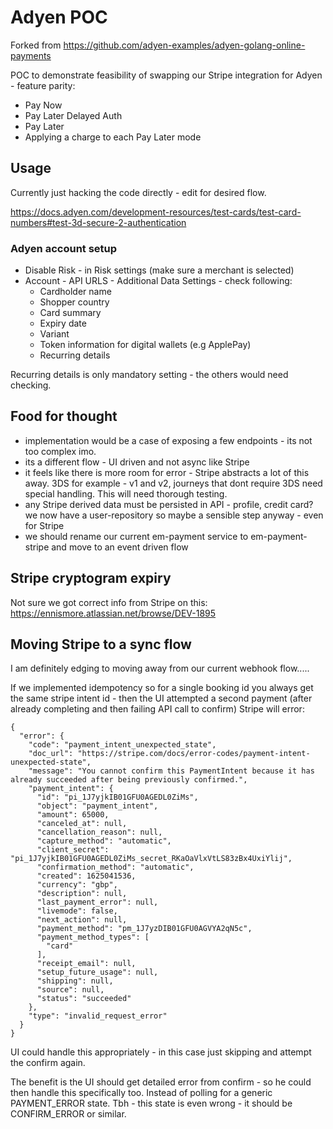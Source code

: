 # Adyen POC 

Forked from https://github.com/adyen-examples/adyen-golang-online-payments

POC to demonstrate feasibility of swapping our Stripe integration for Adyen - feature parity: 

- Pay Now
- Pay Later Delayed Auth
- Pay Later
- Applying a charge to each Pay Later mode

## Usage

Currently just hacking the code directly - edit for desired flow.

https://docs.adyen.com/development-resources/test-cards/test-card-numbers#test-3d-secure-2-authentication

### Adyen account setup

 - Disable Risk - in Risk settings (make sure a merchant is selected)
 - Account - API URLS - Additional Data Settings - check following:
   - Cardholder name
   - Shopper country
   - Card summary
   - Expiry date
   - Variant
   - Token information for digital wallets (e.g ApplePay)
   - Recurring details
  
Recurring details is only mandatory setting - the others would need checking.

## Food for thought

- implementation would be a case of exposing a few endpoints - its not too complex imo.
- its a different flow - UI driven and not async like Stripe
- it feels like there is more room for error - Stripe abstracts a lot of this away. 3DS for example - v1 and v2, journeys that dont require 3DS need special handling. This will need thorough testing.
- any Stripe derived data must be persisted in API - profile, credit card? we now have a user-repository so maybe a sensible step anyway - even for Stripe
- we should rename our current em-payment service to em-payment-stripe and move to an event driven flow

## Stripe cryptogram expiry

Not sure we got correct info from Stripe on this: https://ennismore.atlassian.net/browse/DEV-1895

## Moving Stripe to a sync flow 

I am definitely edging to moving away from our current webhook flow.....

If we implemented idempotency so for a single booking id you always get the same stripe intent id - then the UI attempted a second payment (after already completing and then failing API call to confirm) Stripe will error:

```
{
  "error": {
    "code": "payment_intent_unexpected_state",
    "doc_url": "https://stripe.com/docs/error-codes/payment-intent-unexpected-state",
    "message": "You cannot confirm this PaymentIntent because it has already succeeded after being previously confirmed.",
    "payment_intent": {
      "id": "pi_1J7yjkIB01GFU0AGEDL0ZiMs",
      "object": "payment_intent",
      "amount": 65000,
      "canceled_at": null,
      "cancellation_reason": null,
      "capture_method": "automatic",
      "client_secret": "pi_1J7yjkIB01GFU0AGEDL0ZiMs_secret_RKaOaVlxVtLS83zBx4UxiYlij",
      "confirmation_method": "automatic",
      "created": 1625041536,
      "currency": "gbp",
      "description": null,
      "last_payment_error": null,
      "livemode": false,
      "next_action": null,
      "payment_method": "pm_1J7yzDIB01GFU0AGVYA2qN5c",
      "payment_method_types": [
        "card"
      ],
      "receipt_email": null,
      "setup_future_usage": null,
      "shipping": null,
      "source": null,
      "status": "succeeded"
    },
    "type": "invalid_request_error"
  }
}
```

UI could handle this appropriately - in this case just skipping and attempt the confirm again.

The benefit is the UI should get detailed error from confirm - so he could then handle this specifically too. Instead of polling for a generic PAYMENT_ERROR state. Tbh - this state is even wrong - it should be CONFIRM_ERROR or similar.
